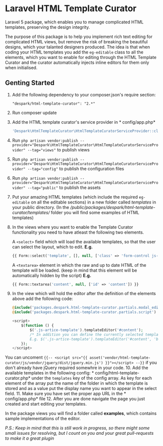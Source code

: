 # Laravel HTML Template Curator
Laravel 5 package, which enables you to manage complicated HTML templates, preserving the design integrity.

The purpose of this package is to help you implement rich text editing for complicated HTML views, but remove the risk of breaking the beautiful designs, which your talanted designers produced.
The idea is that when coding your HTML templates you add the `eg-editable` class to all the elements, which you want to enable for editing through the HTML Template Curator and the curator automatically injects inline editors for them only when initialised.

## Genting Started
1. Add the following dependency to your composer.json's require section:
	```
	"despark/html-template-curator": "2.*"
	```
2. Run composer update
3. Add the HTML template curator's service provider in * config/app.php*
	```php
	'Despark\HtmlTemplateCurator\HtmlTemplateCuratorServiceProvider::class',
	```
4. Run `php artisan vendor:publish --provider="Despark\HtmlTemplateCurator\HtmlTemplateCuratorServiceProvider" --tag="views"` to publish views
5. Run `php artisan vendor:publish --provider="Despark\HtmlTemplateCurator\HtmlTemplateCuratorServiceProvider" --tag="config"` to publish the configuration files
6. Run `php artisan vendor:publish --provider="Despark\HtmlTemplateCurator\HtmlTemplateCuratorServiceProvider" --tag="public"` to publish the assets
7. Put your amazing HTML templates (which include the required `eg-editable` on all the editable sections) in a new folder called *templates* in your public directory. (In the */public/packages/despark/html-template-curator/templates/* folder you will find some examples of HTML templates)
8. In the views where you want to enable the Template Curator functionality you need to have atleast the following two elements.

	A `<select>` field which will load the available templates, so that the user can select the layout, which to edit.
	**E.g.**
	```php
	{{ Form::select('template', [], null, ['class' => 'form-control js-artice-template']) }}
	```

	A `<textarea>` element in which the raw and up to date HTML of the template will be loaded. (keep in mind that this element will be automatically hidden by the script)
	**E.g.**
	```php
	{{ Form::textarea('content', null, ['id' => 'content']) }}
	```
9. In the view which will hold the editor after the definition of the elements above add the following code:
	```php
	@include('packages.despark.html-template-curator.partials.modal_editor_definition') {{-- Includes the modal popup --}}
	@include('packages.despark.html-template-curator.partials.script') {{-- The needed JavaScript files for the HTML Template Curator --}}

	<script>
		$(function () {
			$('.js-artice-template').templateEditor('#content');
			/* In addition you can define the currently selected template with its value in select box as second parameter - usefull when editing already saved page. And custom selector for the container, which will contain the visual presentation of the template as a 3rd parameter
			E.g. $('.js-artice-template').templateEditor('#content', 'book', '#my_selector');*/
		});
	</script>
	```
You can uncoment `{{-- <script src="{{ asset('vendor/html-template-curator/js/vendor/jquery/dist/jquery.min.js') }}"></script> --}}` if you don't already have jQuery required somewhre in your code.
10. Add the available templates in the following config: * config/html-template-curator.php* under the `templates` key of the config array. As key for each element of the array put the name of the folder in which the template is stored  and as a value put the display name you want to appear in the select field.
11. Make sure you have set the proper app URL in the * config/app.php* file
12. After you are done navigate the page you just created and start editing your templates.

In the package views you will find a folder called **examples**, which contains sample implementations of the editor.

*P.S.: Keep in mind that this is still work in progress, so there might some small issues for resolving, but I count on you and your great pull-requests to make it a great plugin*
